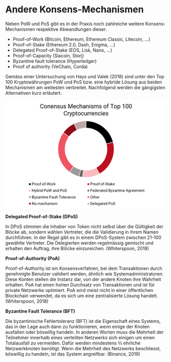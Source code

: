 # Andere Konsens-Mechanismen

Neben PoW und PoS gibt es in der Praxis noch zahlreiche weitere Konsens-Mechanismen respektive Abwandlungen dieser. 

* Proof-of-Work \(Bitcoin, Ethereum, Ethereum Classic, Litecoin, …\)
* Proof-of-Stake \(Ethereum 2.0, Dash, Enigma, …\)
* Delegated Proof-of-Stake \(EOS, Lisk, Nano, …\)
* Proof-of-Capacity \(Siacoin, Storj\)
* Byzantine fault tolerance \(Hyperledger\)
* Proof of authority \(VeChain, Corda\)

Gemäss einer Untersuchung von Hays und Valek \(2018\) sind unter den Top 100 Kryptowährungen PoW und PoS bzw. eine hybride Lösung aus beiden Mechanismen am weitesten verbreitet. Nachfolgend werden die gängigsten Alternativen kurz erläutert.

![Eigne Darstellung. In Anlehnung an Hays und Valek \(2018\).](../../.gitbook/assets/other-consensus.png)

**Delegated Proof-of-Stake \(DPoS\)**

In DPoS stimmen die Inhaber von Token nicht selbst über die Gültigkeit der Blöcke ab, sondern wählen Vertreter, die die Validierung in ihrem Namen durchführen. In der Regel gibt es in einem DPoS-System zwischen 21-100 gewählte Vertreter. Die Delegierten werden regelmässig gemischt und erhalten den Auftrag, ihre Blöcke einzureichen. \(Whiterspoon, 2018\)

**Proof-of-Authority \(PoA\)**

Proof-of-Authority ist ein Konsensverfahren, bei dem Transaktionen durch genehmigte Benutzer validiert werden, ähnlich wie Systemadministratoren. Diese Konten stellen die Instanz dar, von der andere Knoten ihre Wahrheit erhalten. PoA hat einen hohen Durchsatz von Transaktionen und ist für private Netzwerke optimiert. PoA wird meist nicht in einer öffentlichen Blockchain verwendet, da es sich um eine zentralisierte Lösung handelt. \(Whiterspoon, 2018\)

  
**Byzantine Fault Tolerance \(BFT\)**

Die byzantinische Fehlertoleranz \(BFT\) ist die Eigenschaft eines Systems, das in der Lage auch dann zu funktionieren, wenn einige der Knoten ausfallen oder böswillig handeln. In anderen Worten muss die Mehrheit der Teilnehmer innerhalb eines verteilten Netzwerks sich einigen um einen Totalausfall zu vermeiden. Dafür werden mindestens ⅔ ehrliche Netzwerkknoten benötigt. Wenn die Mehrheit des Netzwerks beschliesst, böswillig zu handeln, ist das System angreifbar. \(Binance, 2019\)



